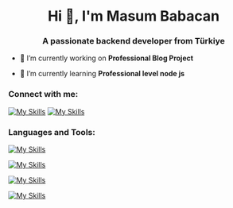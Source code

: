 
<h1 align="center">Hi 👋, I'm Masum Babacan</h1>
<h3 align="center">A passionate backend developer from Türkiye</h3>


- 🔭 I’m currently working on **Professional Blog Project**

- 🌱 I’m currently learning **Professional level node js**

<h3 align="left">Connect with me:</h3>


[![My Skills](https://skillicons.dev/icons?i=twitter)](https://twitter.com/masumbabacan) [![My Skills](https://skillicons.dev/icons?i=linkedin)](https://www.linkedin.com/in/masum-babacan-469bb020b/)

<h3 align="left">Languages and Tools:</h3>

[![My Skills](https://skillicons.dev/icons?i=js,ts,html,css,jquery,bootstrap)](https://skillicons.dev)

[![My Skills](https://skillicons.dev/icons?i=nodejs,php,cs,dotnet)](https://skillicons.dev)

[![My Skills](https://skillicons.dev/icons?i=mongodb,mysql,postgresql,redis)](https://skillicons.dev)

[![My Skills](https://skillicons.dev/icons?i=vscode,visualstudio,git)](https://skillicons.dev)

